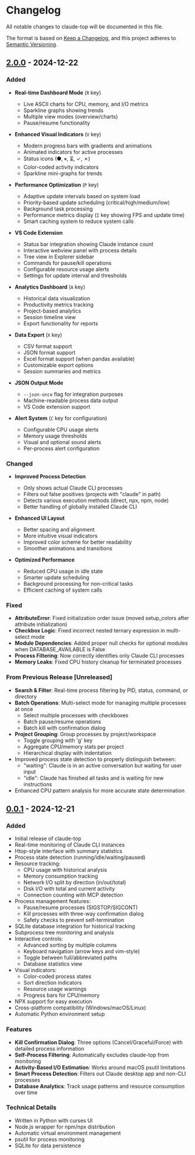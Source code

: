 # Changelog

All notable changes to claude-top will be documented in this file.

The format is based on [Keep a Changelog](https://keepachangelog.com/en/1.0.0/),
and this project adheres to [Semantic Versioning](https://semver.org/spec/v2.0.0.html).

## [2.0.0] - 2024-12-22

### Added
- **Real-time Dashboard Mode** (`R` key)
  - Live ASCII charts for CPU, memory, and I/O metrics
  - Sparkline graphs showing trends
  - Multiple view modes (overview/charts)
  - Pause/resume functionality
  
- **Enhanced Visual Indicators** (`V` key)
  - Modern progress bars with gradients and animations
  - Animated indicators for active processes
  - Status icons (●, ⏸, ⏳, ✓, ✗)
  - Color-coded activity indicators
  - Sparkline mini-graphs for trends
  
- **Performance Optimization** (`P` key)
  - Adaptive update intervals based on system load
  - Priority-based update scheduling (critical/high/medium/low)
  - Background task processing
  - Performance metrics display (`I` key showing FPS and update time)
  - Smart caching system to reduce system calls
  
- **VS Code Extension**
  - Status bar integration showing Claude instance count
  - Interactive webview panel with process details
  - Tree view in Explorer sidebar
  - Commands for pause/kill operations
  - Configurable resource usage alerts
  - Settings for update interval and thresholds
  
- **Analytics Dashboard** (`A` key)
  - Historical data visualization
  - Productivity metrics tracking
  - Project-based analytics
  - Session timeline view
  - Export functionality for reports
  
- **Data Export** (`X` key)
  - CSV format support
  - JSON format support
  - Excel format support (when pandas available)
  - Customizable export options
  - Session summaries and metrics

- **JSON Output Mode**
  - `--json-once` flag for integration purposes
  - Machine-readable process data output
  - VS Code extension support

- **Alert System** (`C` key for configuration)
  - Configurable CPU usage alerts
  - Memory usage thresholds
  - Visual and optional sound alerts
  - Per-process alert configuration

### Changed
- **Improved Process Detection**
  - Only shows actual Claude CLI processes
  - Filters out false positives (projects with "claude" in path)
  - Detects various execution methods (direct, npx, npm, node)
  - Better handling of globally installed Claude CLI
  
- **Enhanced UI Layout**
  - Better spacing and alignment
  - More intuitive visual indicators
  - Improved color scheme for better readability
  - Smoother animations and transitions
  
- **Optimized Performance**
  - Reduced CPU usage in idle state
  - Smarter update scheduling
  - Background processing for non-critical tasks
  - Efficient caching of system calls

### Fixed
- **AttributeError**: Fixed initialization order issue (moved setup_colors after attribute initialization)
- **Checkbox Logic**: Fixed incorrect nested ternary expression in multi-select mode
- **Module Dependencies**: Added proper null checks for optional modules when DATABASE_AVAILABLE is False
- **Process Filtering**: Now correctly identifies only Claude CLI processes
- **Memory Leaks**: Fixed CPU history cleanup for terminated processes

### From Previous Release [Unreleased]
- **Search & Filter**: Real-time process filtering by PID, status, command, or directory
- **Batch Operations**: Multi-select mode for managing multiple processes at once
  - Select multiple processes with checkboxes
  - Batch pause/resume operations
  - Batch kill with confirmation dialog
- **Project Grouping**: Group processes by project/workspace
  - Toggle grouping with 'g' key
  - Aggregate CPU/memory stats per project
  - Hierarchical display with indentation
- Improved process state detection to properly distinguish between:
  - "waiting": Claude is in an active conversation but waiting for user input
  - "idle": Claude has finished all tasks and is waiting for new instructions
- Enhanced CPU pattern analysis for more accurate state determination

## [0.0.1] - 2024-12-21

### Added
- Initial release of claude-top
- Real-time monitoring of Claude CLI instances
- Htop-style interface with summary statistics
- Process state detection (running/idle/waiting/paused)
- Resource tracking:
  - CPU usage with historical analysis
  - Memory consumption tracking
  - Network I/O split by direction (in/out/total)
  - Disk I/O with total and current activity
  - Connection counting with MCP detection
- Process management features:
  - Pause/resume processes (SIGSTOP/SIGCONT)
  - Kill processes with three-way confirmation dialog
  - Safety checks to prevent self-termination
- SQLite database integration for historical tracking
- Subprocess tree monitoring and analysis
- Interactive controls:
  - Advanced sorting by multiple columns
  - Keyboard navigation (arrow keys and vim-style)
  - Toggle between full/abbreviated paths
  - Database statistics view
- Visual indicators:
  - Color-coded process states
  - Sort direction indicators
  - Resource usage warnings
  - Progress bars for CPU/memory
- NPX support for easy execution
- Cross-platform compatibility (Windows/macOS/Linux)
- Automatic Python environment setup

### Features
- **Kill Confirmation Dialog**: Three options (Cancel/Graceful/Force) with detailed process information
- **Self-Process Filtering**: Automatically excludes claude-top from monitoring
- **Activity-Based I/O Estimation**: Works around macOS psutil limitations
- **Smart Process Detection**: Filters out Claude desktop app and non-CLI processes
- **Database Analytics**: Track usage patterns and resource consumption over time

### Technical Details
- Written in Python with curses UI
- Node.js wrapper for npm/npx distribution
- Automatic virtual environment management
- psutil for process monitoring
- SQLite for data persistence

[2.0.0]: https://github.com/mcappelloni/claude-top/releases/tag/v2.0.0
[0.0.1]: https://github.com/mcappelloni/claude-top/releases/tag/v0.0.1